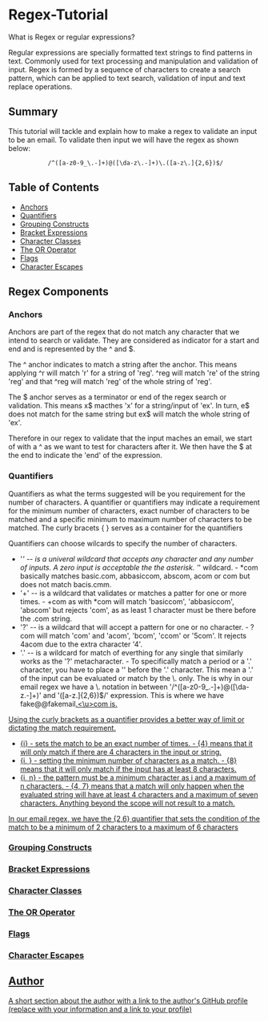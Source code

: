 # Regex-Tutorial

What is Regex or regular expressions?

Regular expressions are specially formatted text strings to find patterns in text. Commonly used for text processing and manipulation and validation of input. Regex is formed by a sequence of characters to create a search pattern, which can be applied to text search, validation of input and text replace operations.

## Summary

This tutorial will tackle and explain how to make a regex to validate an input to be an email.
To validate then input we will have the regex as shown below:       

               /^([a-z0-9_\.-]+)@([\da-z\.-]+)\.([a-z\.]{2,6})$/

## Table of Contents

- [Anchors](#anchors)
- [Quantifiers](#quantifiers)
- [Grouping Constructs](#grouping-constructs)
- [Bracket Expressions](#bracket-expressions)
- [Character Classes](#character-classes)
- [The OR Operator](#the-or-operator)
- [Flags](#flags)
- [Character Escapes](#character-escapes)

## Regex Components

### Anchors
Anchors are part of the regex that do not match any character that we intend to search or validate.  They are considered as indicator for a start and end and is represented by the ^ and $.

The ^ anchor indicates to match a string after the anchor.  This means applying ^r will match 'r' for a string of 'reg'.  ^reg will match 're' of the string 'reg' and that ^reg will match 'reg' of the whole string of 'reg'.

The $ anchor serves as a terminator or end of the regex search or validation.  This means x$ macthes 'x' for a string/input of 'ex'. In turn, e$ does not match for the same string but ex$ will match the whole string of 'ex'.

Therefore in our regex to validate that the input maches an email, we start of with a ^ as we want to test for characters after it.  We then have the $ at the end to indicate the 'end' of the expression.  

### Quantifiers

Quantifiers as what the terms suggested will be you requirement for the number of characters.  A quantifier or quantifiers may indicate a requirement for the minimum number of characters, exact number of characters to be matched and a specific minimum to maximum number of characters to be matched. The curly bracets { } serves as a container for the quantifiers

Quantifiers can choose wilcards to specify the number of characters.

-   '*' -- is a univeral wildcard that accepts any character and any number of inputs. A zero input is acceptable the the asterisk. '*' wildcard.
        -   *com basically matches basic.com, abbasiccom, abscom, acom or com but does not match bacis.cmm.
-   '+'  -- is a wildcard that validates or matches a patter for one or more times.
        -   +com as with *com will match 'basiccom', 'abbasiccom', 'abscom' but rejects 'com', as as least 1 character must be there before the .com string.
-   '?' -- is a wildcard that will accept a pattern for one or no character.
        -   ?com will match 'com' and 'acom', 'bcom', 'ccom' or '5com'.  It rejects 4acom due to the extra character '4'.
-   '.' -- is a wildcard for match of everthing for any single that similarly works as the '?' metacharacter.
        -   To specifically match a period or a '.' character, you have to place a '\' before the '.' character.  This mean a '.' of the input can be evaluated or match by the \\. only.  The is why in our email regex we have a \\. notation in between '/^([a-z0-9_\.-]+)@([\da-z\.-]+)' and '([a-z\.]{2,6})$/' expression.  This is where we have fake@@fakemail<u>.<\u>com is.

Using the curly brackets as a quantifier provides a better way of limit or dictating the match requirement.

-   {i} - sets the match to be an exact number of times.
        -   {4} means that it will only match if there are 4 characters in the input or string.
-   {i, }   - setting the minimum number of characters as a match.
        -   {8} means that it will only match if the input has at least 8 characters.
-   {i, n}  - the pattern must be a minimum character as i and a maximum of n characters.
        -   {4, 7} means that a match will only happen when the evaluated string will have at least 4 characters and a maximum of seven characters.  Anything beyond the scope will not result to a match.
    
In our email regex, we have the {2,6} quantifier that sets the condition of the match to be a minimum of 2 characters to a maximum of 6 characters 

### Grouping Constructs

### Bracket Expressions

### Character Classes

### The OR Operator

### Flags

### Character Escapes

## Author

A short section about the author with a link to the author's GitHub profile (replace with your information and a link to your profile)
